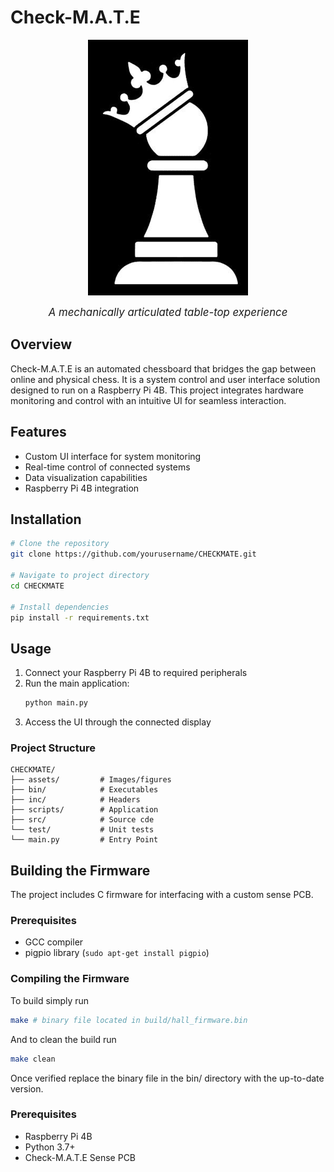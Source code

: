 # Check-M.A.T.E
<p align="center">
  <img src="assets/logo.png" alt="Check-M.A.T.E Logo">
</p>
<p align="center">
  <span style="font-size:1.2em;"><em>A mechanically articulated table-top experience</em></span>
</p>

## Overview

Check-M.A.T.E is an automated chessboard that bridges the gap between online and physical chess. It is a system control and user interface solution designed to run on a Raspberry Pi 4B. This project integrates hardware monitoring and control with an intuitive UI for seamless interaction.

## Features

- Custom UI interface for system monitoring
- Real-time control of connected systems
- Data visualization capabilities
- Raspberry Pi 4B integration

## Installation

```bash
# Clone the repository
git clone https://github.com/yourusername/CHECKMATE.git

# Navigate to project directory
cd CHECKMATE

# Install dependencies
pip install -r requirements.txt
```

## Usage

1. Connect your Raspberry Pi 4B to required peripherals
2. Run the main application:
   ```bash
   python main.py
   ```
3. Access the UI through the connected display 

### Project Structure
```
CHECKMATE/
├── assets/         # Images/figures
├── bin/            # Executables
├── inc/            # Headers
├── scripts/        # Application
├── src/            # Source cde
└── test/           # Unit tests
└── main.py         # Entry Point
```

## Building the Firmware

The project includes C firmware for interfacing with a custom sense PCB.

### Prerequisites
- GCC compiler
- pigpio library (`sudo apt-get install pigpio`)

### Compiling the Firmware
To build simply run
```bash
make # binary file located in build/hall_firmware.bin
```
And to clean the build run
```bash
make clean
```
Once verified replace the binary file in the bin/ directory with the up-to-date version.

### Prerequisites
- Raspberry Pi 4B
- Python 3.7+
- Check-M.A.T.E Sense PCB

